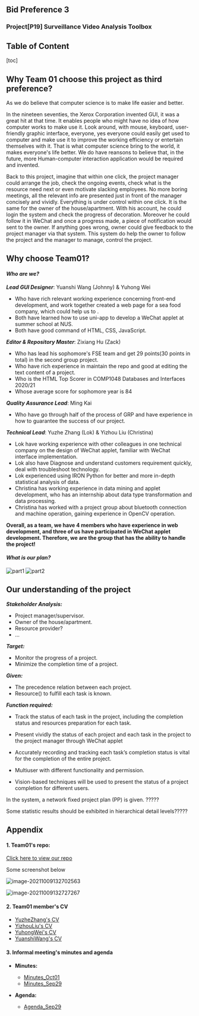 ## Bid Preference 3

### Project[P19] Surveillance Video Analysis Toolbox



## Table of Content

[toc]

## Why Team 01 choose this project as third preference? 

As we do believe that computer science is to make life easier and better. 

In the nineteen seventies, the Xerox Corporation invented GUI, it was a great hit at that time. It enables people who might have  no idea of how computer works to make use it. Look around, with mouse, keyboard, user-friendly graphic interface, everyone, yes everyone could easily get used to computer and make use it to improve the working efficiency or entertain themselves with it. That is what computer science bring to the world, it makes everyone's life better. We do have reansons to believe that, in the future, more Human-computer interaction application would be required and invented. 

Back to this project, imagine that within one click, the project manager could arrange the job, check the ongoing events, check what is the resource need next or even motivate slacking employees. No more boring meetings, all the relevant info are presented just in front of the manager concisely and vividly. Everything is under control within one click. It is the same for the owner of the house/apartment. With his account, he could login the system and check the progress of decoration. Moreover he could follow it in WeChat and once a progress made, a piece of notification would sent to the owner. If anything goes wrong, owner could give feedback to the project manager via that system. This system do help the owner to follow the project and the manager to manage, control the project.





## Why choose Team01?

#### 	***Who are we?***

***Lead GUI Designer***: Yuanshi Wang (Johnny) & Yuhong Wei

- Who have rich relevant working experience concerning front-end development, and work together created a web page for a sea food company, which could help us to .
- Both have learned how to use uni-app to develop a WeChat applet at summer school at NUS.
- Both have good command of HTML, CSS, JavaScript.



***Editor & Repository Master***: Zixiang Hu (Zack)

- Who has lead his sophomore's FSE team and get 29 points(30 points in total) in the second group project.
- Who have rich experience in maintain the repo and good at editing the text content of a project.
- Who is the HTML Top Scorer in COMP1048 Databases and Interfaces 2020/21
- Whose average score for sophomore year is 84



***Quality Assurance Lead***: Ming Kai

- Who have go through half of the process of GRP and have experience in how to guarantee the success of our project.



***Technical Lead***: Yuzhe Zhang (Lok) & Yizhou Liu (Christina)

- Lok have working experience with other colleagues in one technical company on the design of WeChat applet, familiar with WeChat interface implementation. 
- Lok also have Diagnose and understand customers requirement quickly, deal with troubleshoot technology. 
- Lok experienced using IRON Python for better and more in-depth statistical analysis of data.
- Christina has working experience in data mining and applet development, who has an internship about data type transformation and data processing.
- Christina has worked with a project group about bluetooth connection and machine operation, gaining experience in OpenCV operation. 



**Overall, as a team, we have 4 members who have experience in web development, and three of us have participated in WeChat applet development. Therefore, we are the group that has the ability to handle the project!**



#### 	***What is our plan?***

![part1](Timetable/part1.png)
![part2](Timetable/part2.jpg)


## Our understanding of the project

***Stakeholder Analysis:***

- Project manager/supervisor.
- Owner of the house/apartment.
- Resource provider?
- ...



***Target:*** 

- Monitor the progress of a project.
- Minimize the completion time of a project.



***Given:***

- The precedence relation between each project.
- Resource() to fulfill each task is known.



***Function required:***

- Track the status of each task in the project, including the completion status and resources preparation for each task.
- Present vividly the status of each project and each task in the project to the project manager through WeChat applet

- Accurately recording and tracking each task’s completion status is vital for the completion of the entire project.
- Multiuser with different functionality and permission.
- Vision-based techniques will be used to present the status of a project completion for different users.








In the system, a network fixed project plan (PP) is given. ?????

Some statistic results should be exhibited in hierarchical detail levels?????









## Appendix 

#### 1. Team01's repo: 

[Click here to view our repo](https://csprojects.nottingham.edu.cn/scyzh6/team202101)

Some screenshot below

![image-20211009132702563](RepoImage/image-20211009132702563.png)

![image-20211009132727267](RepoImage/image-20211009132727267.png)





#### 2. Team01 member's CV
 - [YuzheZhang's CV](CV/CV_YuzheZhang.pdf)
 - [YizhouLiu's CV](CV/CV_YizhouLiu.pdf)
 - [YuhongWei's CV](CV/CV_YuhongWei.pdf)
 - [YuanshiWang's CV](CV/CV_YuanshiWang.pdf)


#### 3. Informal meeting's minutes and agenda

- **Minutes:**
  - [Minutes_Oct01](Minutes/Minutes_Oct01.pdf)
  - [Minutes_Sep29](Minutes/Minutes_Sep29.pdf)

- **Agenda:**
  - [Agenda_Sep29](Agendas/Agenda_Sep29.pdf)

















#### 
